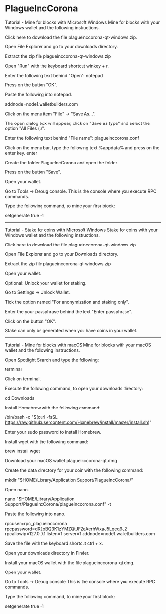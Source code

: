 # PlagueIncCorona

Tutorial - Mine for blocks with Microsoft Windows
Mine for blocks with your Windows wallet and the following instructions.

Click here to download the file plagueinccorona-qt-windows.zip.

Open File Explorer and go to your downloads directory.

Extract the zip file plagueinccorona-qt-windows.zip

Open "Run" with the keyboard shortcut winkey + r.

Enter the following text behind "Open": notepad

Press on the button "OK".

Paste the following into notepad.

addnode=node1.walletbuilders.com

Click on the menu item "File" -> "Save As...".

The open dialog box will appear, click on "Save as type" and select the option "All Files (*.*)".

Enter the following text behind "File name": plagueinccorona.conf

Click on the menu bar, type the following text %appdata% and press on the enter key. enter

Create the folder PlagueIncCorona and open the folder.

Press on the button "Save".

Open your wallet.

Go to Tools -> Debug console.
This is the console where you execute RPC commands.

Type the following command, to mine your first block:

setgenerate true -1

-------------------------------------------------------------------------------------------------------------

Tutorial - Stake for coins with Microsoft Windows
Stake for coins with your Windows wallet and the following instructions.

Click here to download the file plagueinccorona-qt-windows.zip.

Open File Explorer and go to your Downloads directory.

Extract the zip file plagueinccorona-qt-windows.zip

Open your wallet.

Optional: Unlock your wallet for staking.

Go to Settings -> Unlock Wallet.

Tick the option named "For anonymization and staking only".

Enter the your passphrase behind the text "Enter passphrase".

Click on the button "OK".

Stake can only be generated when you have coins in your wallet.

-------------------------------------------------------------------------------------------------------------

Tutorial - Mine for blocks with macOS
Mine for blocks with your macOS wallet and the following instructions.

Open Spotlight Search and type the following:

terminal

Click on terminal.

Execute the following command, to open your downloads directory:

cd Downloads

Install Homebrew with the following command:

/bin/bash -c "$(curl -fsSL https://raw.githubusercontent.com/Homebrew/install/master/install.sh)"

Enter your sudo password to install Homebrew.

Install wget with the following command:

brew install wget

Download your macOS wallet  plagueinccorona-qt.dmg 

Create the data directory for your coin with the following command:

mkdir "$HOME/Library/Application Support/PlagueIncCorona/"

Open nano.

nano "$HOME/Library/Application Support/PlagueIncCorona/plagueinccorona.conf" -t

Paste the following into nano.

rpcuser=rpc_plagueinccorona
rpcpassword=dR2oBQ3K1zYMZQtJFZeAerhWxaJ5Lqeq9J2
rpcallowip=127.0.0.1
listen=1
server=1
addnode=node1.walletbuilders.com

Save the file with the keyboard shortcut ctrl + x.

Open your downloads directory in Finder.

Install your macOS wallet with the file plagueinccorona-qt.dmg.

Open your wallet.

Go to Tools -> Debug console
This is the console where you execute RPC commands.

Type the following command, to mine your first block:

setgenerate true -1

